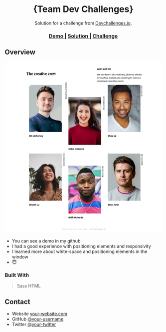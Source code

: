 <!-- Please update value in the {}  -->

<h1 align="center">{Team Dev Challenges}</h1>

<div align="center">
   Solution for a challenge from  <a href="http://devchallenges.io" target="_blank">Devchallenges.io</a>.
</div>

<div align="center">
  <h3>
    <a href="https://{your-demo-link.your-domain}">
      Demo
    </a>
    <span> | </span>
    <a href="https://{your-url-to-the-solution}">
      Solution
    </a>
    <span> | </span>
    <a href="https://devchallenges.io/challenges/hhmesazsqgKXrTkYkt0U">
      Challenge
    </a>
  </h3>
</div>

## Overview

![screenshot](./assets/result/result.png)

- You can see a demo in my github
- I had a good experience with positioning elements and responsivity
- I learned more about white-space and positioning elements in the window
- 😇

### Built With

> Sass
> HTML

## Contact

- Website [your-website.com](https://github.com/mariovarela/me.io)
- GitHub [@your-username](https://mariovarela99)
- Twitter [@your-twitter](https://MrioVarela4)
